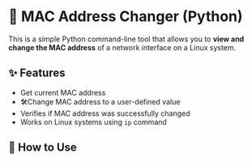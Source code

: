 # 🔄 MAC Address Changer (Python)

This is a simple Python command-line tool that allows you to **view and change the MAC address** of a network interface on a Linux system.

## ✨ Features

- Get current MAC address
- 🛠Change MAC address to a user-defined value
- Verifies if MAC address was successfully changed
- Works on Linux systems using `ip` command

## 🚀 How to Use
